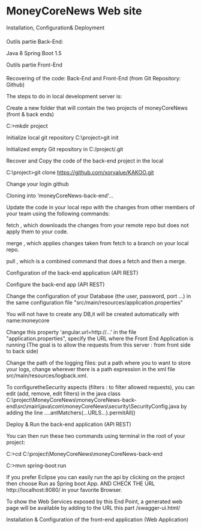 # MoneyCoreNews Web site
Installation, Configuration& Deployment

####
Outils partie Back-End:

Java 8
Spring Boot 1.5

Outils partie Front-End

####


Recovering of the code: Back-End and Front-End (from Git Repository: Github)


The steps to do in local development server is:

Create a new folder that will contain the two projects of moneyCoreNews (front & back ends)

C:\>mkdir project

Initialize local git repository
C:\project>git init


Initialized empty Git repository in C:/project/.git

Recover and Copy the code of the back-end project in the local 

C:\project>git clone https://github.com/xorvalue/KAKOO.git

Change your login github

Cloning into 'moneyCoreNews-back-end'...


Update the code in your local repo with the changes from other members of your team using the following commands:

fetch , which downloads the changes from your remote repo but does not apply them to your code.

merge , which applies changes taken from fetch to a branch on your local repo.

pull , which is a combined command that does a fetch and then a merge.

Configuration of the back-end application (API REST)


Configure the back-end app (API REST) 


Change the configuration of your Database (the user, password, port ...) in the same configuration file "src/main/resources/application.properties"

You will not have to create any DB,it will be created automatically with name:moneycore


Change this property 'angular.url=http://...' in the file "application.properties", specify the URL where the Front End Application is running (The goal is to allow the requests from this server : from front side to back side)

 Change the path of the logging files: put a path where you to want to store your logs, change wherever there is a path expression in the xml file src/main/resources/logback.xml.
 

To configuretheSecurity aspects (filters : to filter allowed requests), you can edit (add, remove, edit filters) in the java class C:\project\MoneyCoreNews\moneyCoreNews-back-end\src\main\java\com\moneyCoreNews\security\SecurityConfig.java by adding the line ….antMatchers(…URLS...).permitAll()


Deploy & Run the back-end application (API REST)


You can then run these two commands using terminal in the root of your project:

C:\>cd C:\project\MoneyCoreNews\moneyCoreNews-back-end

C:\>mvn spring-boot:run

 
 If you prefer Eclipse you can easily run the api by clicking on the project then choose Run as Spring boot App. AND CHECK THE URL http://localhost:8080/ in your favorite Browser.
 
To show the Web Services exposed by this End Point, a generated web page will be available by adding to the URL this part /swagger-ui.html/

Installation & Configuration of the front-end application (Web Application)



